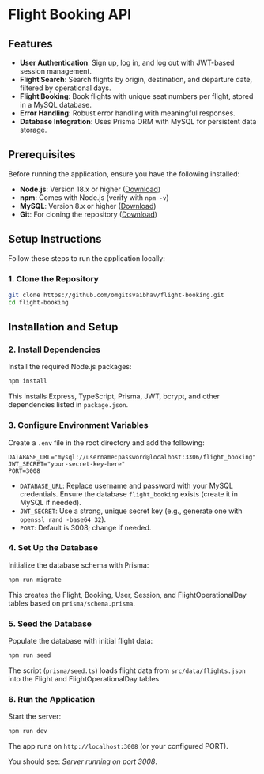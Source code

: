 # Flight Booking API

## Features

- **User Authentication**: Sign up, log in, and log out with JWT-based session management.
- **Flight Search**: Search flights by origin, destination, and departure date, filtered by operational days.
- **Flight Booking**: Book flights with unique seat numbers per flight, stored in a MySQL database.
- **Error Handling**: Robust error handling with meaningful responses.
- **Database Integration**: Uses Prisma ORM with MySQL for persistent data storage.

## Prerequisites

Before running the application, ensure you have the following installed:

- **Node.js**: Version 18.x or higher ([Download](https://nodejs.org/))
- **npm**: Comes with Node.js (verify with `npm -v`)
- **MySQL**: Version 8.x or higher ([Download](https://dev.mysql.com/downloads/))
- **Git**: For cloning the repository ([Download](https://git-scm.com/))

## Setup Instructions

Follow these steps to run the application locally:

### 1. Clone the Repository

```bash
git clone https://github.com/omgitsvaibhav/flight-booking.git
cd flight-booking
```

## Installation and Setup

### 2. Install Dependencies
Install the required Node.js packages:

```bash
npm install
```

This installs Express, TypeScript, Prisma, JWT, bcrypt, and other dependencies listed in `package.json`.

### 3. Configure Environment Variables
Create a `.env` file in the root directory and add the following:

```env
DATABASE_URL="mysql://username:password@localhost:3306/flight_booking"
JWT_SECRET="your-secret-key-here"
PORT=3008
```

- `DATABASE_URL`: Replace username and password with your MySQL credentials. Ensure the database `flight_booking` exists (create it in MySQL if needed).
- `JWT_SECRET`: Use a strong, unique secret key (e.g., generate one with `openssl rand -base64 32`).
- `PORT`: Default is 3008; change if needed.

### 4. Set Up the Database
Initialize the database schema with Prisma:

```bash
npm run migrate
```

This creates the Flight, Booking, User, Session, and FlightOperationalDay tables based on `prisma/schema.prisma`.

### 5. Seed the Database
Populate the database with initial flight data:

```bash
npm run seed
```

The script (`prisma/seed.ts`) loads flight data from `src/data/flights.json` into the Flight and FlightOperationalDay tables.

### 6. Run the Application
Start the server:

```bash
npm run dev
```

The app runs on `http://localhost:3008` (or your configured PORT).

You should see: *Server running on port 3008*.
